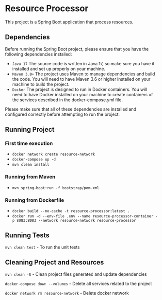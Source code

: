 # Resource Processor

This project is a Spring Boot application that process resources.

## Dependencies
Before running the Spring Boot project, please ensure that you have the following dependencies installed:

- `Java 17` The source code is written in Java 17, so make sure you have it installed and set up properly on your machine.
- `Maven 3.8+` The project uses Maven to manage dependencies and build the code. You will need to have Maven 3.6 or higher installed on your machine to build the project.
- `Docker` The project is designed to run in Docker containers. You will need to have Docker installed on your machine to create containers of the services described in the docker-compose.yml file.

Please make sure that all of these dependencies are installed and configured correctly before attempting to run the project.

## Running Project
### First time execution
- `docker network create resource-network`
- `docker-compose up -d`
- `mvn clean install`
### Running from Maven
- `mvn spring-boot:run -f bootstrap/pom.xml`
### Running from Dockerfile
- `docker build --no-cache -t resource-processor:latest .`
- `docker run -d --env-file .env --name resource-processor-container -p 8083:8083 --network resource-network resource-processor`

## Running Tests

`mvn clean test` - To run the unit tests

## Cleaning Project and Resources
`mvn clean -U` - Clean project files generated and update dependencies

`docker-compose down --volumes` - Delete all services related to the project

`docker network rm resource-network` - Delete docker network
